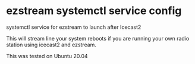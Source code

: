 # ezstream systemctl service config
systemctl service for ezstream to launch after Icecast2

This will stream line your system reboots if you are running your own radio station using icecast2 and ezstream.

This was tested on Ubuntu 20.04 
